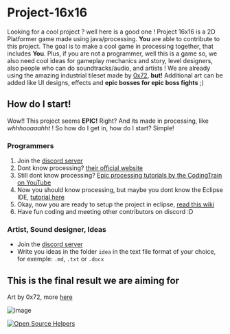 # Project-16x16
Looking for a cool project ? well here is a good one !
Project 16x16 is a 2D Platformer game made using java/processing. **You** are able to contribute to this project. The goal is to make a cool game in processing together, that includes **You**. Plus, if you are not a programmer, well this is a game so, we also need cool ideas for gameplay mechanics and story, level designers, also people who can do soundtracks/audio, and artists ! We are already using the amazing industrial tileset made by [0x72](https://0x72.itch.io/16x16-industrial-tileset), **but!** Additional art can be added like UI designs, effects and **epic bosses for epic boss fights** ;)

## How do I start!
Wow!! This project seems **EPIC!** Right? And its made in processing, like *whhhooaaahht* ! So how do I get in, how do I start? Simple! 

### Programmers
1. Join the [discord server](https://discord.gg/zDJSCqd)
2. Dont know processing? [their official website](https://processing.org)
3. Still dont know processing? [Epic processing tutorials by the CodingTrain on YouTube](https://www.youtube.com/watch?v=2VLaIr5Ckbs&list=PLRqwX-V7Uu6ZYJC7L-r6rX6utt6wwJCyi)
4. Now you should know processing, but maybe you dont know the Eclipse IDE, [tutorial here](https://processing.org/tutorials/eclipse/)
5. Okay, now you are ready to setup the project in eclipse, [read this wiki](https://github.com/Stephcraft/Project-16x16/wiki/Detail)
7. Have fun coding and meeting other contributors on discord :D

### Artist, Sound designer, Ideas
* Join the [discord server](https://discord.gg/zDJSCqd)
* Write you ideas in the folder `idea` in the text file format of your choice, for exemple: `.md`, `.txt` or `.docx`

## This is the final result we are aiming for
Art by 0x72, more [here](https://0x72.itch.io/16x16-industrial-tileset)

![image](https://img.itch.zone/aW1hZ2UvMTYyMzY0Lzc3MzkzMy5naWY=/794x1000/K7WB6P.gif) 

[![Open Source Helpers](https://www.codetriage.com/stephcraft/project-16x16/badges/users.svg)](https://www.codetriage.com/stephcraft/project-16x16)
